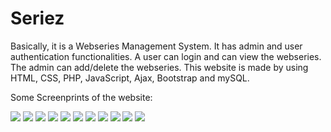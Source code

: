 # Seriez
Basically, it is a Webseries Management System.
It has admin and user authentication functionalities.
A user can login and can view the webseries.
The admin can add/delete the webseries.
This website is made by using HTML, CSS, PHP, JavaScript, Ajax, Bootstrap and mySQL.

Some Screenprints of the website:

![](https://github.com/vskcs/Seriez/blob/master/ss/ss1.png)
![](https://github.com/vskcs/Seriez/blob/master/ss/ss2.png)
![](https://github.com/vskcs/Seriez/blob/master/ss/ss3.png)
![](https://github.com/vskcs/Seriez/blob/master/ss/ss4.png)
![](https://github.com/vskcs/Seriez/blob/master/ss/ss5.png)
![](https://github.com/vskcs/Seriez/blob/master/ss/ss6.png)
![](https://github.com/vskcs/Seriez/blob/master/ss/ss7.png)
![](https://github.com/vskcs/Seriez/blob/master/ss/ss8.png)
![](https://github.com/vskcs/Seriez/blob/master/ss/ss9.png)
![](https://github.com/vskcs/Seriez/blob/master/ss/ss10.png)
![](https://github.com/vskcs/Seriez/blob/master/ss/ss11.png)


